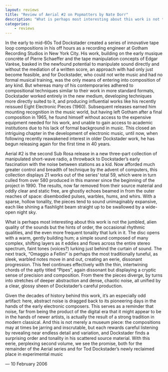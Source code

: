 ```yaml
---
layout: reviews
title: "Review of Aerial #2 on Popmatters by Nate Dorr"
description: "What is perhaps most interesting about this work is not the jumbled, alien quality of the sounds but the hints of order, the occasional rhythmic qualities, and the even more frequent tonality that lurk in it."
categories:
    - reviews
---
```


In the early to mid-60s Tod Dockstader created a series of innovative tape loop compositions in his off hours as a recording engineer at Gotham Recording Studios in New York City.  His work, building on the early musique concrète of Pierre Schaeffer and the tape manipulation concepts of Edgar Varèse, basked in the newfound potential to manipulate sound directly and without the mediation of a written score, an approach with had only just become feasible, and for Dockstader, who could not write music and had no formal musical training, was the only means of entering into composition of any kind.  But whereas many of his contemporaries adhered to compositional techniques similar to their work in more standard formats, Dockstader worked entirely in the new medium, developing techniques more directly suited to it, and producing influential works like his recently reissued Eight Electronic Pieces (1960).  Subsequent releases earned him mounting recognition in the music world, but having left Gotham after a final composition in 1965, he found himself without access to the expensive equipment needed for his work, and unable to gain access to academic institutions due to his lack of formal background in music.  This closed an intriguing chapter in the development of electronic music, until now, when following recently reawakened interest in older Dockstader work, he has begun releasing again for the first time in 40 years.

Aerial #2 is the second Sub Rosa release in a new three-part collection of manipulated short-wave radio, a throwback to Dockstader’s early fascination with the noise between stations as a kid.  Now afforded much greater control and breadth of technique by the advent of computers, this collection displays 21 works out of the series’ total 59, which were in turn culled from over 580 produced in this manner since the beginning of the project in 1990.  The results, now far removed from their source material and oddly clear and static free, are ghostly echoes beamed in from the outer reaches of space: disembodied pulses, warbles, hums, and whirs.  With a sparse, hollow tonality, the pieces tend to sound unimaginably expansive, each like shining a flashlight beam straight up to be swallowed by a wide-open night sky.

What is perhaps most interesting about this work is not the jumbled, alien quality of the sounds but the hints of order, the occasional rhythmic qualities, and the even more frequent tonality that lurk in it.  The disc opens with a warm, gently building hum; a simple sound composed of many complex, shifting layers as it eddies and flows across the entire stereo spectrum, faint tones (voices?) lurking just behind the curtain of sound.  The next track, “Omaggio a Fellini” is perhaps the most traditionally tuneful, as sleek, warbled notes move in and out, creating an eerie, dissonant progression.  This feel continues effectively with the thin, intertwining chords of the aptly titled “Pipes”, again dissonant but displaying a cryptic sense of precision and composition.  From there the pieces diverge, by turns into stretches of deeper abstraction and dense, chaotic noise, all unified by a clear, glossy sheen of Dockstader’s careful production.

Given the decades of history behind this work, it’s an especially odd artifact: here, abstract noise is dragged back to its pioneering days in the hands of the early electronic composers.  This serves as a reminder that noise, far from being the product of the digital era that it might appear to be in the hands of newer artists, is actually the result of a strong tradition in modern classical.  And this is not merely a museum piece:  the compositions may at times be jarring and inscrutable, but each rewards careful listening by revealing near endless detail and variation, and Dockstader finds a surprising order and tonality in his scattered source material.  With this eerie, perplexing second volume, we see the promise, both for the remainder of the Aerial series and for Tod Dockstader’s newly reclaimed place in experimental music 

— 10 February 2006